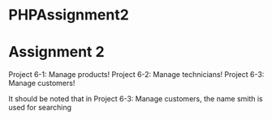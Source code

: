 # PHPAssignment2
# Assignment 2


Project 6-1:	Manage products!
Project 6-2:	Manage technicians!
Project 6-3:	Manage customers!

It should be noted that in Project 6-3: Manage customers, the name smith is used for searching

